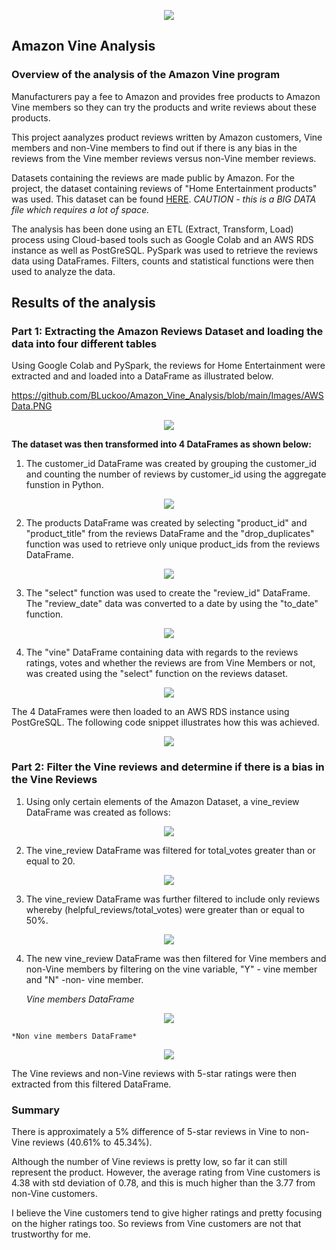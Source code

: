 <p align="center">
<image src="https://user-images.githubusercontent.com/82583576/129462078-923766d8-b765-4038-a86d-364b4faf586c.png"
</p>


## **Amazon Vine Analysis**
  
### Overview of the analysis of the Amazon Vine program ###  

Manufacturers pay a fee to Amazon and provides free products to Amazon Vine members so they can try the products and write reviews about these products.

This project aanalyzes product reviews written by Amazon customers, Vine members and non-Vine members to find out if there is any bias in the reviews from the Vine member reviews versus non-Vine member reviews.  
  
Datasets containing the reviews are made public by Amazon. For the project, the dataset containing reviews of "Home Entertainment products" was used. 
This dataset can be found [HERE](https://s3.amazonaws.com/amazon-reviews-pds/tsv/amazon_reviews_us_Home_Entertainment_v1_00.tsv.gz). *CAUTION - this is a BIG DATA file which requires a lot of space.*

The analysis has been done using an ETL (Extract, Transform, Load) process using Cloud-based tools such as Google Colab and an AWS RDS instance as well as PostGreSQL. 
PySpark was used to retrieve the reviews data using DataFrames. Filters, counts and statistical functions were then used to analyze the data.   
  

## Results of the analysis ##  

### Part 1: Extracting the Amazon Reviews Dataset and loading the data into four different tables ###
  
Using Google Colab and PySpark, the reviews for Home Entertainment were extracted and and loaded into a DataFrame as illustrated below.

https://github.com/BLuckoo/Amazon_Vine_Analysis/blob/main/Images/AWSData.PNG
  
<p align="center">
<image src="https://user-images.githubusercontent.com/82583576/129478139-2a41f3ae-0825-41e6-93a3-7f50b364558e.PNG"
</p>
  
**The dataset was then transformed into 4 DataFrames as shown below:**
 
1. The customer_id DataFrame was created by grouping the customer_id and counting the number of reviews by customer_id using the aggregate funstion in Python.

  
<p align="center">  
<image src="https://user-images.githubusercontent.com/82583576/129478243-b895595e-e764-4e77-9589-45025630cbd7.PNG"
</p>
  

  

  
2. The products DataFrame was created by selecting "product_id" and "product_title" from the reviews DataFrame and the "drop_duplicates" function was used to retrieve only unique product_ids from the reviews DataFrame.
  
<p align="center">   
<image src="https://user-images.githubusercontent.com/82583576/129478257-57a4c838-8264-4e85-9262-5a2ecbc3eef8.PNG"
</p>



  
3. The "select" function was used to create the "review_id" DataFrame. The "review_date" data was converted to a date by using the "to_date" function.
  
<p align="center">  
<image src="https://user-images.githubusercontent.com/82583576/129478263-7fdbec3c-d06e-433c-8526-8b2f064c2818.PNG"
</p>

  
 
  
4. The "vine" DataFrame containing data with regards to the reviews ratings, votes and whether the reviews are from Vine Members or not, was created using the "select" function on the reviews dataset. 
  
<p align="center">  
<image src="https://user-images.githubusercontent.com/82583576/129478270-e2758571-2ad0-48d9-8041-39cac48a41ab.PNG"
</p>

  
The 4 DataFrames were then loaded to an AWS RDS instance using PostGreSQL. The following code snippet illustrates how this was achieved.

<p align="center">  
<image src="https://user-images.githubusercontent.com/82583576/129479494-bcb7ba71-61e0-49af-bd59-83061e651a28.PNG"
</p>  

 
### Part 2: Filter the Vine reviews and determine if there is a bias in the Vine Reviews ###  

  
1. Using only certain elements of the Amazon Dataset, a vine_review DataFrame was created as follows:

<p align="center">  
<image src="https://user-images.githubusercontent.com/82583576/129481294-ab0abc9c-4340-493f-866f-6f56055eb7d0.png"
</p>
 

 
2. The vine_review DataFrame was filtered for total_votes greater than or equal to 20.
  
<p align="center">
<image src="https://user-images.githubusercontent.com/82583576/129481371-19bf35f1-e27a-4733-95bb-884a26686db1.png"
</p>


3. The vine_review DataFrame was further filtered to include only reviews whereby (helpful_reviews/total_votes) were greater than or equal to 50%.
  
<p align="center">  
<image src="https://user-images.githubusercontent.com/82583576/129481465-96cbd75a-d7d4-4e85-be38-896dac805421.png"
</p>
  

4. The new vine_review DataFrame was then filtered for Vine members and non-Vine members by filtering on the vine variable, "Y" - vine member and "N" -non- vine member.
 
   *Vine members DataFrame*   
  
<p align="center">  
<image src="https://user-images.githubusercontent.com/82583576/129481876-920616a7-69f7-4266-a08f-62a3b7655ceb.png"
</p>

    *Non vine members DataFrame*
 
<p align="center">
<image src="https://user-images.githubusercontent.com/82583576/129481911-33a0983c-40fa-483d-8d52-e149ea5d6d61.png"
</p>
  
The Vine reviews and non-Vine reviews with 5-star ratings were then extracted from this filtered DataFrame.
  
  
### Summary ###
  
There is approximately a 5% difference of 5-star reviews in Vine to non-Vine reviews (40.61% to 45.34%).

Although the number of Vine reviews is pretty low, so far it can still represent the product. However, the average rating from Vine customers is 4.38 with std deviation of 0.78, and this is much higher than the 3.77 from non-Vine customers.

I believe the Vine customers tend to give higher ratings and pretty focusing on the higher ratings too. So reviews from Vine customers are not that trustworthy for me.
